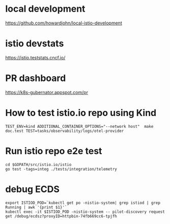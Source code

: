 # local development

https://github.com/howardjohn/local-istio-development

# istio devstats

https://istio.teststats.cncf.io/


# PR dashboard

https://k8s-gubernator.appspot.com/pr


# How to test istio.io repo using Kind

```
TEST_ENV=kind ADDITIONAL_CONTAINER_OPTIONS="--network host"  make doc.test TEST=tasks/observability/logs/otel-provider
```


# Run istio repo e2e test

```
cd $GOPATH/src/istio.io/istio
go test -tags=integ ./tests/integration/telemetry
```

# debug ECDS

```shell
export ISTIOD_POD=`kubectl get po -nistio-system| grep istiod | grep Running | awk '{print $1}'`
kubectl exec -it $ISTIOD_POD -nistio-system -- pilot-discovery request get /debug/ecdsz?proxyID=httpbin-74fb669cc6-tpjfh
```
